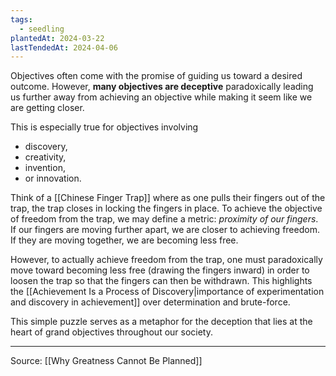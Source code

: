 ```yaml
---
tags:
  - seedling
plantedAt: 2024-03-22
lastTendedAt: 2024-04-06
---
```

Objectives often come with the promise of guiding us toward a desired outcome. However, **many objectives are deceptive** paradoxically leading us further away from achieving an objective while making it seem like we are getting closer.

This is especially true for objectives involving

- discovery,
- creativity,
- invention,
- or innovation.

Think of a [[Chinese Finger Trap]] where as one pulls their fingers out of the trap, the trap closes in locking the fingers in place. To achieve the objective of freedom from the trap, we may define a metric: *proximity of our fingers*. If our fingers are moving further apart, we are closer to achieving freedom. If they are moving together, we are becoming less free.

However, to actually achieve freedom from the trap, one must paradoxically move toward becoming less free (drawing the fingers inward) in order to loosen the trap so that the fingers can then be withdrawn. This highlights the [[Achievement Is a Process of Discovery|importance of experimentation and discovery in achievement]] over determination and brute-force.

This simple puzzle serves as a metaphor for the deception that lies at the heart of grand objectives throughout our society.

---

Source: [[Why Greatness Cannot Be Planned]]
